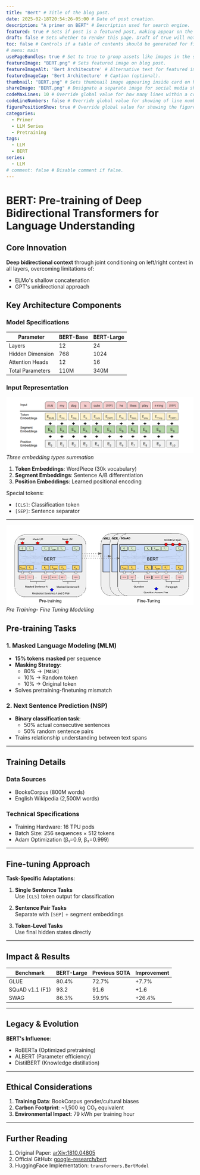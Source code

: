 ```yaml
---
title: "Bert" # Title of the blog post.
date: 2025-02-18T20:54:26-05:00 # Date of post creation.
description: "A primer on BERT" # Description used for search engine.
featured: true # Sets if post is a featured post, making appear on the home page side bar.
draft: false # Sets whether to render this page. Draft of true will not be rendered.
toc: false # Controls if a table of contents should be generated for first-level links automatically.
# menu: main
usePageBundles: true # Set to true to group assets like images in the same folder as this post.
featureImage: "BERT.png" # Sets featured image on blog post.
featureImageAlt: 'Bert Architecutre' # Alternative text for featured image.
featureImageCap: 'Bert Architecture' # Caption (optional).
thumbnail: "BERT.png" # Sets thumbnail image appearing inside card on homepage.
shareImage: "BERT.png" # Designate a separate image for social media sharing.
codeMaxLines: 10 # Override global value for how many lines within a code block before auto-collapsing.
codeLineNumbers: false # Override global value for showing of line numbers within code block.
figurePositionShow: true # Override global value for showing the figure label.
categories:
  - Primer
  - LLM Series
  - Pretraining
tags:
  - LLM 
  - BERT
series:
  - LLM
# comment: false # Disable comment if false.
---
```


# BERT: Pre-training of Deep Bidirectional Transformers for Language Understanding



## Core Innovation
**Deep bidirectional context** through joint conditioning on left/right context in all layers, overcoming limitations of:
- ELMo's shallow concatenation
- GPT's unidirectional approach

## Key Architecture Components
### Model Specifications
| Parameter        | BERT-Base | BERT-Large |
|------------------|-----------|------------|
| Layers           | 12        | 24         |
| Hidden Dimension | 768       | 1024       |
| Attention Heads  | 12        | 16         |
| Total Parameters | 110M      | 340M       |

### Input Representation
![Input Embeddings Diagram](Bert_embedding.png)  
*Three embedding types summation*

1. **Token Embeddings**: WordPiece (30k vocabulary)
2. **Segment Embeddings**: Sentence A/B differentiation
3. **Position Embeddings**: Learned positional encoding

Special tokens:
- `[CLS]`: Classification token
- `[SEP]`: Sentence separator

---


![Pre training- Fine Tuning](Bert_Full.png)  
*Pre Training- Fine Tuning Modelling*


## Pre-training Tasks

### 1. Masked Language Modeling (MLM)

- **15% tokens masked** per sequence
- **Masking Strategy**:
  - 80% → `[MASK]`
  - 10% → Random token
  - 10% → Original token
- Solves pretraining-finetuning mismatch

### 2. Next Sentence Prediction (NSP)
- **Binary classification task**:
  - 50% actual consecutive sentences
  - 50% random sentence pairs
- Trains relationship understanding between text spans

---

## Training Details
### Data Sources
- BooksCorpus (800M words)
- English Wikipedia (2,500M words)

### Technical Specifications
- Training Hardware: 16 TPU pods
- Batch Size: 256 sequences × 512 tokens
- Adam Optimization (β₁=0.9, β₂=0.999)

---

## Fine-tuning Approach

**Task-Specific Adaptations**:
1. **Single Sentence Tasks**  
   Use `[CLS]` token output for classification

2. **Sentence Pair Tasks**  
   Separate with `[SEP]` + segment embeddings

3. **Token-Level Tasks**  
   Use final hidden states directly

---

## Impact & Results
| Benchmark        | BERT-Large | Previous SOTA | Improvement |
|------------------|------------|---------------|-------------|
| GLUE             | 80.4%      | 72.7%         | +7.7%       |
| SQuAD v1.1 (F1)  | 93.2       | 91.6          | +1.6        |
| SWAG             | 86.3%      | 59.9%         | +26.4%      |

---

## Legacy & Evolution
**BERT's Influence**:
- RoBERTa (Optimized pretraining)
- ALBERT (Parameter efficiency)
- DistilBERT (Knowledge distillation)



---

## Ethical Considerations
1. **Training Data**: BookCorpus gender/cultural biases
2. **Carbon Footprint**: ~1,500 kg CO₂ equivalent
3. **Environmental Impact**: 79 kWh per training hour

---

## Further Reading
1. Original Paper: [arXiv:1810.04805](https://arxiv.org/abs/1810.04805)
2. Official GitHub: [google-research/bert](https://github.com/google-research/bert)
3. HuggingFace Implementation: `transformers.BertModel`
